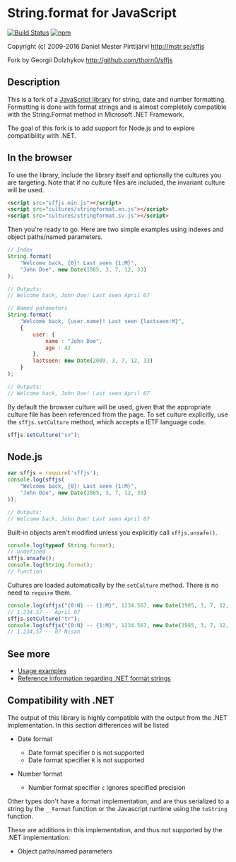 # String.format for JavaScript

[![Build Status](https://travis-ci.org/thorn0/sffjs.svg?branch=master)](https://travis-ci.org/thorn0/sffjs)
[![npm](https://img.shields.io/npm/v/sffjs.svg)](https://www.npmjs.com/package/sffjs)

Copyright (c) 2009-2016 Daniel Mester Pirttijärvi
http://mstr.se/sffjs

Fork by Georgii Dolzhykov
http://github.com/thorn0/sffjs

## Description

This is a fork of a [JavaScript library](https://github.com/dmester/sffjs) for string, date and number formatting. Formatting
is done with format strings and is almost completely compatible with the String.Format method in Microsoft .NET Framework.

The goal of this fork is to add support for Node.js and to explore compatibility with .NET.

## In the browser

To use the library, include the library itself and optionally the cultures you
are targeting. Note that if no culture files are included, the invariant
culture will be used.

```html
<script src="sffjs.min.js"></script>
<script src="cultures/stringformat.en.js"></script>
<script src="cultures/stringformat.sv.js"></script>
```

Then you're ready to go. Here are two simple examples using indexes and object
paths/named parameters.

```js
// Index
String.format(
    "Welcome back, {0}! Last seen {1:M}",
    "John Doe", new Date(1985, 3, 7, 12, 33)
);

// Outputs:
// Welcome back, John Doe! Last seen April 07

// Named parameters
String.format(
    "Welcome back, {user.name}! Last seen {lastseen:M}",
    {
        user: {
            name : "John Doe",
            age : 42
        },
        lastseen: new Date(2009, 3, 7, 12, 33)
    }
);

// Outputs:
// Welcome back, John Doe! Last seen April 07
```

By default the browser culture will be used, given that the appropriate culture
file has been referenced from the page. To set culture explicitly, use the
`sffjs.setCulture` method, which accepts a IETF language code.

```js
sffjs.setCulture("sv");
```

## Node.js

```js
var sffjs = require('sffjs');
console.log(sffjs(
    "Welcome back, {0}! Last seen {1:M}",
    "John Doe", new Date(1985, 3, 7, 12, 33)
));

// Outputs:
// Welcome back, John Doe! Last seen April 07
```

Built-in objects aren't modified unless you explicitly call `sffjs.unsafe()`.
```js
console.log(typeof String.format);
// undefined
sffjs.unsafe();
console.log(String.format);
// function
```

Cultures are loaded automatically by the `setCulture` method. There is no need to `require` them.
```js
console.log(sffjs("{0:N} -- {1:M}", 1234.567, new Date(1985, 3, 7, 12, 33)));
// 1,234.57 -- April 07
sffjs.setCulture("tr");
console.log(sffjs("{0:N} -- {1:M}", 1234.567, new Date(1985, 3, 7, 12, 33)));
// 1.234,57 -- 07 Nisan
```

## See more

* [Usage examples](http://mstr.se/sffjs)
* [Reference information regarding .NET format strings](http://msdn.microsoft.com/en-us/library/system.string.format.aspx)

## Compatibility with .NET

The output of this library is highly compatible with the output from the .NET
implementation. In this section differences will be listed

* Date format
    * Date format specifier `O` is not supported
    * Date format specifier `R` is not supported

* Number format
    * Number format specifier `c` ignores specified precision

Other types don't have a format implementation, and are thus serialized to a
string by the `__Format` function or the Javascript runtime using the `toString` function.

These are additions in this implementation, and thus not supported by the .NET implementation:

* Object paths/named parameters

